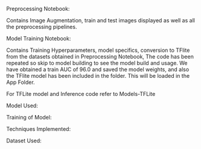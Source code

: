 Preprocessing Notebook: 

Contains Image Augmentation, train and test images displayed as well as all the preprocessing pipelines. 

Model Training Notebook: 

Contains Training Hyperparameters, model specifics, conversion to TFlite from the datasets obtained in Preprocessing Notebook,
The code has been repeated so skip to model building to see the model build and usage. We have obtained a train AUC of 96.0 
and saved the model weights, and also the TFlite model has been included in the folder. This will be loaded in the App Folder.

For TFLite model and Inference code refer to Models-TFLite

Model Used:


Training of Model:


Techniques Implemented:


Dataset Used:
